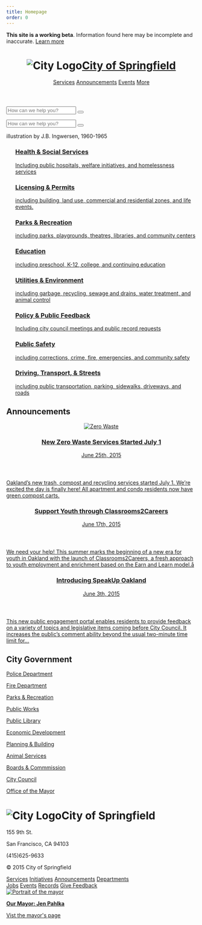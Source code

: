 ```yaml
---
title: Homepage
order: 0
---
```

<head>
  <title>Chime Starter</title>
  <meta charset="utf-8">
  <meta http-equiv="X-UA-Compatible" content="IE=edge">
  <meta name="viewport" content="width=device-width, initial-scale=1, maximum-scale=1">
  <meta name="description" content="A starter kit for government sites built with the Chime CMS
  ">
  <link rel="stylesheet" href="/css/main.css">
  <link href='http://fonts.googleapis.com/css?family=Source+Sans+Pro:400,600,400italic,600italic' rel='stylesheet' type='text/css'>
  <link href='https://fonts.googleapis.com/css?family=Source+Serif+Pro:400,600' rel='stylesheet' type='text/css'>
  <link rel="stylesheet" href="//maxcdn.bootstrapcdn.com/font-awesome/4.3.0/css/font-awesome.min.css">
  <link rel="canonical" href="//">
  <link rel="alternate" type="application/rss+xml" title="Chime Starter" href="//feed.xml" />
  <!--[if lt IE 9]>
    <script src="//html5shiv.googlecode.com/svn/trunk/html5.js"></script>
    <script src="//s3.amazonaws.com/nwapi/nwmatcher/nwmatcher-1.2.5-min.js"></script>
    <script src="/js/selectivizr-min-1.0.2.js"></script>
    <![endif]-->
  </head>
  <body class="homepage">
    <div class="disclaimer">
      <p><b>This site is a working beta</b>. Information found here may be incomplete and inaccurate. <a href="">Learn more</a></p>
    </div>
    <header class="global-header" role="banner">
      <div class="grid-box">
        <div class="align-left">
          <h1 class="global-header-title"><img class="header-icon" src="/media/images/springfield_logo.png" alt="City Logo"/><a href="/">City of Springfield</a></h1>
        </div>
        <div class="bar-menu global-header-menu align-right" role="navigation">
          <a href="#" class="menu-item">Services</a>
          <a href="#" class="menu-item">Announcements</a>
          <a href="#" class="menu-item">Events</a>
          <a href="#" class="menu-item">More</a>
          <a href="#" class="menu-item js-search-button" title="Open search"><span class="fa fa-search"></span></a>
        </div>
      </div>
    </header>
    <div class="global-header-search">
      <form action="" class="searchbar" role="search">
        <input class="searchbar-input" type="search" placeholder="How can we help you?">
        <button class="searchbar-button" type="submit"></button>
      </form>
    </div>
    <div class="page-content">
      <div class="wrapper">
        <div class="template-home" role="main">
          <section class="slab slab-hero">
          </section>
          <section class="slab city-services">
            <div class="grid-box">
              <div class="width-one-whole panel">
                <div class="grid-box">
                  <form class="searchbar width-two-thirds" role="search">
                    <input class="searchbar-input" type="search" placeholder="How can we help you?">
                    <button class="searchbar-button" type="submit"></button>
                  </form>
                  <div class="hero-credits width-one-third">illustration by J.B. Ingwersen, 1960-1965</div>
                </div>
                <div class="grid-box">
                  <ul class="medium-menu grid-item width-one-third">
                    <a href="/articles/health-and-social-services/" class="menu-item">
                      <h3>Health & Social Services</h3>
                      <p class="detail-text">Including public hospitals, welfare initiatives, and homelessness services</p>
                    </a>  
                    <a href="/articles/licensing-permits/" class="menu-item">
                      <h3>Licensing & Permits</h3>
                      <p class="detail-text">including building, land use, commercial and residential zones, and life events.</p>
                    </a>  
                    <a href="/articles/parks-recreation/" class="menu-item">
                      <h3>Parks & Recreation</h3>
                      <p class="detail-text">including parks, playgrounds, theatres, libraries, and community centers</p>
                    </a>  
                  </ul>
                  <ul class="medium-menu grid-item width-one-third">
                    <a href="/articles/education/" class="menu-item">
                      <h3>Education</h3>
                      <p class="detail-text">including preschool, K-12, college, and continuing education</p>
                    </a>  
                    <a href="/articles/utilities-streets/" class="menu-item">
                      <h3>Utilities & Environment</h3>
                      <p class="detail-text">including garbage, recycling, sewage and drains, water treatment, and animal control</p>
                    </a>  
                    <a href="/articles/policy-and-public-feedback/" class="menu-item">
                      <h3>Policy &amp; Public Feedback</h3>
                      <p class="detail-text">Including city council meetings and public record requests</p>
                    </a>  
                  </ul>
                  <ul class="medium-menu grid-item width-one-third">
                    <a href="/articles/public-safety/" class="menu-item">
                      <h3>Public Safety</h3>
                      <p class="detail-text">including corrections, crime, fire, emergencies, and community safety</p>
                    </a>  
                    <a href="/articles/transport/" class="menu-item">
                      <h3>Driving, Transport, & Streets</h3>
                      <p class="detail-text">including public transportation, parking, sidewalks, driveways, and roads</p>
                    </a>  
                  </ul>
                </div>
              </div>
            </div>
          </section>
          <section class="slab announcements">
            <h2>Announcements</h2>
            <div class="grid-box">
              <a href="/announcements/06-25-2015-zero-waste-services.html" class="announcement grid-item width-one-third">
                <header>
                  <img src="/media/images/zero_waste.png" alt="Zero Waste">
                  <h3>New Zero Waste Services Started July 1</h3>
                  <p class="date">June 25th, 2015</p>
                </header>
                <p class="detail-text">Oakland’s new trash, compost and recycling services started July 1. We’re excited the day is finally here! All apartment and condo residents now have green compost carts.</p>
              </a>
              <a href="#" class="announcement grid-item width-one-third">
                <header>
                  <h3>Support Youth through Classrooms2Careers</h3>
                  <p class="date">June 17th, 2015</p>
                </header>
                <p class="detail-text">We need your help! This summer marks the beginning of a new era for youth in Oakland with the launch of Classrooms2Careers, a fresh approach to youth employment and enrichment based on the Earn and Learn model.å</p>
              </a>
              <a href="#" class="announcement grid-item width-one-third">
                <header>
                  <h3>Introducing SpeakUp Oakland</h3>
                  <p class="date">June 3th, 2015</p>
                </header>
                <p class="detail-text">This new public engagement portal enables residents to provide feedback on a variety of topics and legislative items coming before City Council. It increases the public’s comment ability beyond the usual two-minute time limit for…</p>
              </a>
            </div>
          </div>
        </section>
        <section class="slab">
          <h2>City Government</h2>
          <div class="grid-box panel">
            <div class="medium-menu grid-item width-one-third">
              <a href="#" class="menu-item">
                <p>Police Department</p>
              </a>
              <a href="#" class="menu-item">
                <p>Fire Department</p>
              </a>
              <a href="#" class="menu-item">
                <p>Parks &amp; Recreation</p>
              </a>
              <a href="#" class="menu-item">
                <p>Public Works</p>
              </a>
            </div>
            <div class="medium-menu grid-item width-one-third">
              <a href="#" class="menu-item">
                <p>Public Library</p>
              </a>
              <a href="#" class="menu-item">
                <p>Economic Development</p>
              </a>
              <a href="#" class="menu-item">
                <p>Planning &amp; Building</p>
              </a>
              <a href="#" class="menu-item">
                <p>Animal Services</p>
              </a>
            </div>
            <div class="medium-menu grid-item width-one-third">
              <a href="#" class="menu-item">
                <p>Boards &amp; Commmission</p>
              </a>
              <a href="#" class="menu-item">
                <p>City Council</p>
              </a>
              <a href="#" class="menu-item">
                <p>Office of the Mayor</p>
              </a>
            </div>
          </div>
        </section>
      </div>
    </div>
  </div>
  <footer class="global-footer" role="contentinfo">
    <div class="grid-box">
      <div class="grid-item width-one-fourth">
        <h1 class="global-footer-title h3"><img class="header-icon-large" src="/media/images/springfield_logo.png" alt="City Logo"/>City of Springfield</h1>
        <div class="address">
          <p>155 9th St.</p>
          <p>San Francisco, CA 94103</p>
          <p>(415)625-9633</p>
        </div>
        <p>© 2015 City of Springfield</p>
      </div>
      <div class="grid-item width-one-third shift-one-twelfth">
        <div class="global-footer-social bar-menu">
          <a class="menu-item" href="#"><span class="fa fa-facebook-official"></span></a>   
          <a class="menu-item" href="#"><span class="fa fa-twitter"></span></a>
          <a class="menu-item" href="#"><span class="fa fa-envelope"></span></a>
        </div>
        <div class="global-footer-nav grid-box">
          <div class="menu grid-item width-one-half">
            <a href="" class="menu-item">Services</a>      
            <a href="" class="menu-item">Initiatives</a>
            <a href="" class="menu-item">Announcements</a>
            <a href="" class="menu-item">Departments</a>
          </div>
          <div class="menu grid-item width-one-half">
            <a href="" class="menu-item">Jobs</a>
            <a href="" class="menu-item">Events</a>
            <a href="" class="menu-item">Records</a>
            <a href="" class="menu-item">Give Feedback</a>
          </div>
        </div>
      </div>
      <div class="global-footer-mayor width-one-fourth shift-one-twelfth">
        <a href="#" class="menu-item">
          <img class="global-footer-mayor-image" src="/media/images/mayor.png" alt="Portrait of the mayor">
          <p><b>Our Mayor: Jen Pahlka</b></p>
          <p>Vist the mayor's page</p>
        </a>
      </div>
    </div>
  </footer>
    <!--[if lt IE 9]>
      <script src="/js/rem.min.js"></script>
      <script src="//cdnjs.cloudflare.com/ajax/libs/respond.js/1.1.0/respond.min.js"></script>
      <![endif]-->
      <script src="/js/jquery-1.11.2.min.js"></script>
      <script src="/js/site.js"></script>
    </body>
